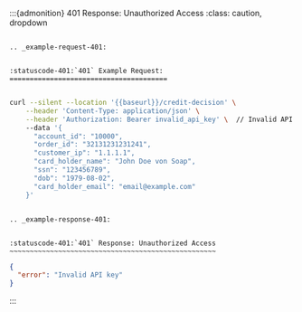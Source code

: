 




:::{admonition} 401 Response: Unauthorized Access
:class: caution, dropdown




```{eval-rst}

.. _example-request-401:


:statuscode-401:`401` Example Request:
=======================================

```

```bash

curl --silent --location '{{baseurl}}/credit-decision' \
    --header 'Content-Type: application/json' \
    --header 'Authorization: Bearer invalid_api_key' \  // Invalid API key
    --data '{
      "account_id": "10000",
      "order_id": "32131231231241",
      "customer_ip": "1.1.1.1",
      "card_holder_name": "John Doe von Soap",
      "ssn": "123456789",
      "dob": "1979-08-02",
      "card_holder_email": "email@example.com"
    }'

```


```{eval-rst}

.. _example-response-401:


:statuscode-401:`401` Response: Unauthorized Access
~~~~~~~~~~~~~~~~~~~~~~~~~~~~~~~~~~~~~~~~~~~~~~~~~~~

```



```json
{
  "error": "Invalid API key"
}
```



:::